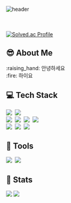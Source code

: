 ![header](https://capsule-render.vercel.app/api?type=waving&color=gradient&height=300&section=header&text=Good%20to%20see%20you%20%F0%9F%A4%97)
<br/><br/><br/><br/>
[![Solved.ac Profile](http://mazassumnida.wtf/api/generate_badge?boj=jjk1491)](https://solved.ac/jjk1491)<br/>

## :sunglasses: About Me
<div align="left">
:raising_hand: 안녕하세요<br/>
:fire: 하이요<br/>
</div>

## :computer: Tech Stack
<div align="left">
  <img src="https://img.shields.io/badge/Java-265A8F.svg?style=flat-square&logo=java&logoColor=white" />&nbsp
  <img src="https://img.shields.io/badge/Spring-6DB33F.svg?style=flat-square&logo=spring&logoColor=white" />&nbsp
</div>

<div align="left">
  <img src="https://img.shields.io/badge/python-3670A0?style=flat-square&logo=python&logoColor=ffdd54" />&nbsp
  <img src="https://img.shields.io/badge/pandas-150458.svg?style=flat-square&logo=pandas&logoColor=white" />&nbsp
  <img src="https://img.shields.io/badge/numpy-4d77cf.svg?style=flat-square&logo=numpy&logoColor=white" />&nbsp
  <img src="https://img.shields.io/badge/Matplotlib-11557c.svg?style=flat-square&logo=Matplotlib&logoColor=white" />&nbsp
</div>
<div align="left">
  <img src="https://img.shields.io/badge/MySQL-4479A1?style=flat-square&logo=MySQL&logoColor=white"/>&nbsp
  <img src="https://img.shields.io/badge/PostgreSQL-232F3E.svg?style=flat-square&logo=PostgreSQL&logoColor=white" />&nbsp
  <img src="https://img.shields.io/badge/Supabase-6DB33F.svg?style=flat-square&logo=supabase&logoColor=white" />&nbsp
</div>

## :hammer: Tools
<div align="left">
  <img src="https://img.shields.io/badge/github-181717.svg?style=for-the-badge&logo=github&logoColor=white" />&nbsp
  <img src="https://img.shields.io/badge/Notion-F3F3F3.svg?style=for-the-badge&logo=notion&logoColor=black" />&nbsp
</div>

## 🏅 Stats
  <div align= "left"> 
  <div> <img src="https://github-readme-stats.vercel.app/api?username=LDK-Officail_color=180,00000000,&title_color=000000&text_color=000000"/> 
    <img src="https://github-readme-stats.vercel.app/api/top-langs/?username=LDK-Officail&layout=compact&bg_color=180,00000000,&title_color=000000&text_color=000000"/> </div> 
    </div>


<!--
**LDK-Official/LDK-Official** is a ✨ _special_ ✨ repository because its `README.md` (this file) appears on your GitHub profile.

Here are some ideas to get you started:

- 🔭 I’m currently working on ...
- 🌱 I’m currently learning ...
- 👯 I’m looking to collaborate on ...
- 🤔 I’m looking for help with ...
- 💬 Ask me about ...
- 📫 How to reach me: ...
- 😄 Pronouns: ...
- ⚡ Fun fact: ...
-->
